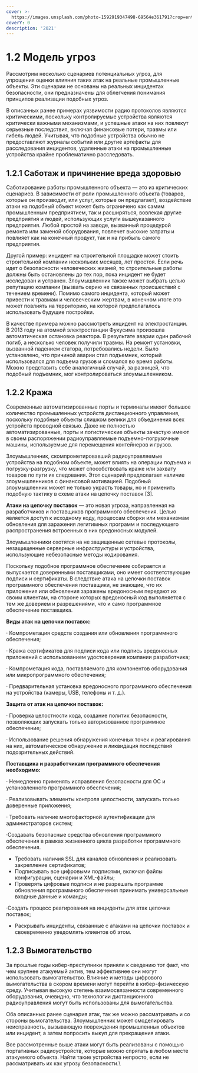 ```yaml
---
cover: >-
  https://images.unsplash.com/photo-1592919347498-69564e361791?crop=entropy&cs=srgb&fm=jpg&ixid=MnwxOTcwMjR8MHwxfHNlYXJjaHw0fHx3aXJlbGVzc3xlbnwwfHx8fDE2MzY0NzA2NzY&ixlib=rb-1.2.1&q=85
coverY: 0
description: '2021'
---
```


# 1.2 Модель угроз

Рассмотрим несколько сценариев потенциальных угроз, для упрощения оценки влияния таких атак на реальные промышленные объекты. Эти сценарии не основаны на реальных инцидентах безопасности, они предназначены для облегчения понимания принципов реализации подобных угроз.

В описанных ранее примерах уязвимости радио протоколов являются критическими, поскольку контролируемые устройства являются критически важными механизмами, и успешные атаки на них повлекут серьезные последствия, включая финансовые потери, травмы или гибель людей. Учитывая, что подобные устройства обычно не предоставляют журналы событий или другие артефакты для расследования инцидентов, удаленные атаки на промышленные устройства крайне проблематично расследовать.

## 1.2.1 Саботаж и причинение вреда здоровью

Саботирование работы промышленного объекта — это из критических сценариев. В зависимости от роли промышленного объекта (товаров, которые он производит, или услуг, которые он предлагает), воздействие атаки на подобный объект может быть ограничено как самим промышленным предприятием, так и расширяться, вовлекая другие предприятия и людей, использующих услуги вышеуказанного предприятия. Любой простой на заводе, вызванный процедурой ремонта или заменой оборудования, повлечет высокие затраты и повлияет как на конечный продукт, так и на прибыль самого предприятия.

Другой пример: инцидент на строительной площадке может стоить строительной компании нескольких месяцев, лет простоя. Если речь идет о безопасности человеческих жизней, то строительные работы должны быть остановлены до тех пор, пока инцидент не будет исследован и устранен. Злоумышленник также может выбрать целью репутацию компании (вызвать серию не связанных происшествий с течением времени). Помимо самого инцидента, который может привести к травмам и человеческим жертвам, в конечном итоге это может повлиять на территорию, на которой предполагалось использовать будущие постройки.

В качестве примера можно рассмотреть инцидент на электростанции. В 2013 году на атомной электростанции Фукусима произошла автоматическая остановка реактора. В результате аварии один рабочий погиб, а несколько человек получили травмы. На ремонт установки, вызванной падением статора, потребовались недели. Было установлено, что причиной аварии стал подъемник, который использовался для подъема грузов и сломался во время работы. Можно представить себе аналогичный случай, за разницей, что подобный подъемник, мог контролироваться злоумышленником.

## 1.2.2 Кража

Современные автоматизированные порты и терминалы имеют большое количество промышленных устройств дистанционного управления, поскольку подобные объекты слишком велики для объединения всех устройств проводной связью. Даже не полностью автоматизированные, порты и логистические объекты зачастую имеют в своем распоряжении радиоуправляемые подъемно-погрузочные машины, используемые для перемещения контейнеров и грузов.

Злоумышленник, скомпрометировавший радиоуправляемые устройства на подобном объекте, может влиять на операции подъема и погрузку-разгрузку, что может способствовать краже или захвату товаров по пути их следования. Этот сценарий предполагает наличие злоумышленников с финансовой мотивацией. Подобный злоумышленник может не только украсть товары, но и применить подобную тактику в схеме атаки на цепочку поставок \[3].

**Атаки на цепочку поставок** — это новая угроза, направленная на разработчиков и поставщиков программного обеспечения. Целью является доступ к исходному коду, процессам сборки или механизмам обновления для заражения легитимных программ и последующего распространения встроенных в них вредоносных модулей.

Злоумышленники охотятся на не защищенные сетевые протоколы, незащищенные серверные инфраструктуры и устройства, использующие небезопасные методы кодирования.

Поскольку подобное программное обеспечение собирается и выпускается доверенными поставщиками, оно имеет соответствующие подписи и сертификаты. В следствие атака на цепочки поставок программного обеспечения поставщики, не знающие, что их приложения или обновления заражены вредоносным передают их своим клиентам, на стороне которых вредоносный код выполняется с тем же доверием и разрешениями, что и само программное обеспечение поставщика.

**Виды атак на цепочки поставок:**

· Компрометация средств создания или обновления программного обеспечения;

·  Кража сертификатов для подписи кода или подпись вредоносных приложений с использованием удостоверения компании разработчика;

·  Компрометация кода, поставляемого для компонентов оборудования или микропрограммного обеспечения;

·  Предварительная установка вредоносного программного обеспечения на устройства (камеры, USB, телефоны и т. д.).

**Защита от атак на цепочки поставок:**

· Проверка целостности кода, создание политик безопасности, позволяющих запускать только авторизованное программное обеспечение;

· Использование решения обнаружения конечных точек и реагирования на них, автоматическое обнаружение и ликвидация последствий подозрительных действий.

**Поставщика и разработчикам программного обеспечения необходимо:**

· Немедленно применять исправления безопасности для ОС и установленного программного обеспечения;

· Реализовывать элементы контроля целостности, запускать только доверенные приложения;

· Требовать наличие многофакторной аутентификации для администраторов систем;

·Создавать безопасные средства обновления программного обеспечения в рамках жизненного цикла разработки программного обеспечения.

* Требовать наличия SSL для каналов обновления и реализовать закрепление сертификатов;
* Подписывать все цифровыми подписями, включая файлы конфигурации, сценарии и XML-файлы;
* Проверять цифровые подписи и не разрешать программе обновления программного обеспечения принимать универсальные входные данные и команды;

·Создать процесс реагирования на инциденты для атак цепочки поставок;

* Раскрывать инциденты, связанные с атаками на цепочки поставок и своевременно уведомлять клиентов об этом.

## 1.2.3 Вымогательство

За прошлые годы кибер-преступники приняли к сведению тот факт, что чем крупнее атакуемый актив, тем эффективнее они могут использовать вымогательство. Влияние и методы цифрового вымогательства в скором времени могут перейти в кибер-физическую среду. Учитывая высокую степень взаимосвязанности современного оборудования, очевидно, что технологии дистанционного радиоуправления могут быть использованы для вымогательства.

Оба описанных ранее сценария атак, так же можно рассматривать и со стороны вымогательства. Злоумышленник может смоделировать неисправность, вызывающую повреждения промышленных объектов или инцидент, а затем попросить выкуп для прекращения атаки.

Все рассмотренные выше атаки могут быть реализованы с помощью портативных радиоустройств, которые можно спрятать в любом месте атакуемого объекта. Найти такие устройства непросто, если не рассматривать их как угрозу безопасности.\
